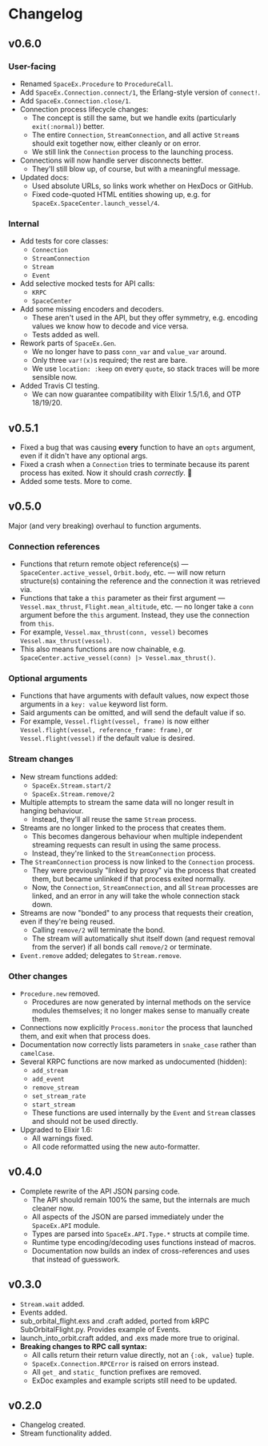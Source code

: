 # Changelog

## v0.6.0
 
### User-facing

* Renamed `SpaceEx.Procedure` to `ProcedureCall`.
* Add `SpaceEx.Connection.connect/1`, the Erlang-style version of `connect!`.
* Add `SpaceEx.Connection.close/1`.
* Connection process lifecycle changes:
  * The concept is still the same, but we handle exits (particularly `exit(:normal)`) better.
  * The entire `Connection`, `StreamConnection`, and all active `Stream`s should exit together now, either cleanly or on error.
  * We still link the `Connection` process to the launching process.
* Connections will now handle server disconnects better.
  * They'll still blow up, of course, but with a meaningful message.
* Updated docs:
  * Used absolute URLs, so links work whether on HexDocs or GitHub.
  * Fixed code-quoted HTML entities showing up, e.g. for `SpaceEx.SpaceCenter.launch_vessel/4`.

### Internal

* Add tests for core classes:
  * `Connection`
  * `StreamConnection`
  * `Stream`
  * `Event`
* Add selective mocked tests for API calls:
  * `KRPC`
  * `SpaceCenter`
* Add some missing encoders and decoders.
  * These aren't used in the API, but they offer symmetry, e.g. encoding values we know how to decode and vice versa.
  * Tests added as well.
* Rework parts of `SpaceEx.Gen`.
  * We no longer have to pass `conn_var` and `value_var` around.
  * Only three `var!(x)`s required; the rest are bare.
  * We use `location: :keep` on every `quote`, so stack traces will be more sensible now.
* Added Travis CI testing.
  * We can now guarantee compatibility with Elixir 1.5/1.6, and OTP 18/19/20.

## v0.5.1

* Fixed a bug that was causing **every** function to have an `opts` argument, even if it didn't have any optional args.
* Fixed a crash when a `Connection` tries to terminate because its parent process has exited.  Now it should crash *correctly*. 🙂
* Added some tests.  More to come.

## v0.5.0

Major (and very breaking) overhaul to function arguments.

### Connection references

* Functions that return remote object reference(s) — `SpaceCenter.active_vessel`, `Orbit.body`, etc. — will now return structure(s) containing the reference and the connection it was retrieved via.
* Functions that take a `this` parameter as their first argument — `Vessel.max_thrust`, `Flight.mean_altitude`, etc. — no longer take a `conn` argument before the `this` argument.  Instead, they use the connection from `this`.
* For example, `Vessel.max_thrust(conn, vessel)` becomes `Vessel.max_thrust(vessel)`.
* This also means functions are now chainable, e.g. `SpaceCenter.active_vessel(conn) |> Vessel.max_thrust()`.

### Optional arguments

* Functions that have arguments with default values, now expect those arguments in a `key: value` keyword list form.
* Said arguments can be omitted, and will send the default value if so.
* For example, `Vessel.flight(vessel, frame)` is now either `Vessel.flight(vessel, reference_frame: frame)`, or `Vessel.flight(vessel)` if the default value is desired.

### Stream changes

* New stream functions added:
  * `SpaceEx.Stream.start/2`
  * `SpaceEx.Stream.remove/2`
* Multiple attempts to stream the same data will no longer result in hanging behaviour.
  * Instead, they'll all reuse the same `Stream` process.
* Streams are no longer linked to the process that creates them.
  * This becomes dangerous behaviour when multiple independent streaming requests can result in using the same process.
  * Instead, they're linked to the `StreamConnection` process.
* The `StreamConnection` process is now linked to the `Connection` process.
  * They were previously "linked by proxy" via the process that created them, but became unlinked if that process exited normally.
  * Now, the `Connection`, `StreamConnection`, and all `Stream` processes are linked, and an error in any will take the whole connection stack down.
* Streams are now "bonded" to any process that requests their creation, even if they're being reused.
  * Calling `remove/2` will terminate the bond.
  * The stream will automatically shut itself down (and request removal from the server) if all bonds call `remove/2` or terminate.
* `Event.remove` added; delegates to `Stream.remove`.

### Other changes

* `Procedure.new` removed.
  * Procedures are now generated by internal methods on the service modules themselves; it no longer makes sense to manually create them.
* Connections now explicitly `Process.monitor` the process that launched them, and exit when that process does.
* Documentation now correctly lists parameters in `snake_case` rather than `camelCase`.
* Several KRPC functions are now marked as undocumented (hidden):
  * `add_stream`
  * `add_event`
  * `remove_stream`
  * `set_stream_rate`
  * `start_stream`
  * These functions are used internally by the `Event` and `Stream` classes and should not be used directly.
* Upgraded to Elixir 1.6:
  * All warnings fixed.
  * All code reformatted using the new auto-formatter.

## v0.4.0

* Complete rewrite of the API JSON parsing code.
  * The API should remain 100% the same, but the internals are much cleaner now.
  * All aspects of the JSON are parsed immediately under the `SpaceEx.API` module.
  * Types are parsed into `SpaceEx.API.Type.*` structs at compile time.
  * Runtime type encoding/decoding uses functions instead of macros.
  * Documentation now builds an index of cross-references and uses that instead of guesswork.

## v0.3.0

* `Stream.wait` added.
* Events added.
* sub_orbital_flight.exs and .craft added, ported from kRPC SubOrbitalFlight.py.  Provides example of Events.
* launch_into_orbit.craft added, and .exs made more true to original.
* **Breaking changes to RPC call syntax:**
  * All calls return their return value directly, not an `{:ok, value}` tuple.
  * `SpaceEx.Connection.RPCError` is raised on errors instead.
  * All `get_` and `static_` function prefixes are removed.
  * ExDoc examples and example scripts still need to be updated.

## v0.2.0

* Changelog created.
* Stream functionality added.
